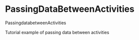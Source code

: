# PassingDataBetweenActivities
PassingdatabetweenActivities

Tutorial example of passing data between activities

